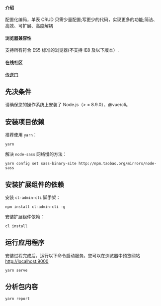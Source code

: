 #### 介绍

配置化编码，单表 CRUD 只需少量配置;写更少的代码，实现更多的功能;简洁、高效、可扩展、高度解耦

#### 浏览器兼容性

支持所有符合 ES5 标准的浏览器(不支持 IE8 及以下版本）.

#### 在线社区

[传送门](https://bbs.cool-js.com/)

## 先决条件

请确保您的操作系统上安装了 Node.js（> = 8.9.0）、@vue/cli。

## 安装项目依赖

推荐使用 `yarn`：

```shell
yarn
```

解决 `node-sass` 网络慢的方法：

```shell
yarn config set sass-binary-site http://npm.taobao.org/mirrors/node-sass
```

## 安装扩展组件的依赖

安装 `cl-admin-cli` 脚手架：

```shell
npm install cl-admin-cli -g
```

安装扩展组件依赖：

```shell
cl install
```

## 运行应用程序

安装过程完成后，运行以下命令启动服务。您可以在浏览器中预览网站 [http://localhost:9000](http://localhost:9000)

```shell
yarn serve
```

## 分析包内容

```shell
yarn report
```
